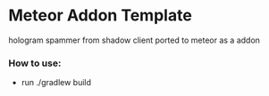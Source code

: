 # Meteor Addon Template

hologram spammer from shadow client ported to meteor as a addon

### How to use:  
- run ./gradlew build
